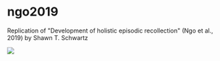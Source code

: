 # ngo2019
Replication of "Development of holistic episodic recollection" (Ngo et al., 2019) by Shawn T. Schwartz

![](https://rpubs.com/shawnschwartz/psych251)
